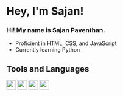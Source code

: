 # Hey, I'm Sajan!
### Hi! My name is **Sajan Paventhan**.

 - Proficient in HTML, CSS, and JavaScript
 - Currently learning Python


## Tools and Languages
<img src="https://cdn.iconscout.com/icon/free/png-256/javascript-2752148-2284965.png" width="25" height="25">  <img src="https://iconape.com/wp-content/files/im/353223/svg/html5-without-wordmark-color.svg" width="25" height="25">  <img src="https://cdn.iconscout.com/icon/free/png-256/css-131-722685.png" width="25" height="25">  <img src="https://upload.wikimedia.org/wikipedia/commons/thumb/9/9a/Visual_Studio_Code_1.35_icon.svg/1200px-Visual_Studio_Code_1.35_icon.svg.png" width="25" height="25">


